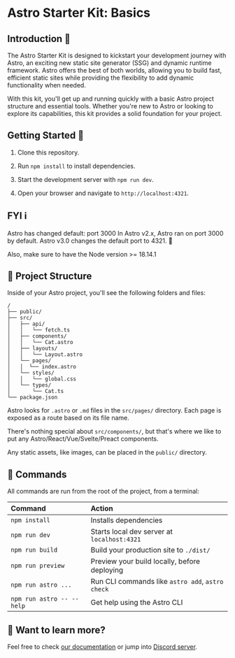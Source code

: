 # Astro Starter Kit: Basics

## Introduction 🚀
The Astro Starter Kit is designed to kickstart your development journey with Astro, an exciting new static site generator (SSG) and dynamic runtime framework. Astro offers the best of both worlds, allowing you to build fast, efficient static sites while providing the flexibility to add dynamic functionality when needed.

With this kit, you'll get up and running quickly with a basic Astro project structure and essential tools. Whether you're new to Astro or looking to explore its capabilities, this kit provides a solid foundation for your project.

## Getting Started 🏁

1. Clone this repository.

2. Run `npm install` to install dependencies.

3. Start the development server with `npm run dev`.

4. Open your browser and navigate to `http://localhost:4321`.

## FYI ℹ️

Astro has changed default: port 3000
In Astro v2.x, Astro ran on port 3000 by default.
Astro v3.0 changes the default port to 4321. 🚀

Also, make sure to have the Node version >= 18.14.1

## 🚀 Project Structure

Inside of your Astro project, you'll see the following folders and files:

```text
/
├── public/
├── src/
│   ├── api/
│   │   └── fetch.ts
│   ├── components/
│   │   └── Cat.astro
│   ├── layouts/
│   │   └── Layout.astro
│   └── pages/
│   │  └── index.astro
│   └── styles/
│   │   └── global.css
│   └── types/
│       └── Cat.ts
└── package.json
```

Astro looks for `.astro` or `.md` files in the `src/pages/` directory. Each page is exposed as a route based on its file name.

There's nothing special about `src/components/`, but that's where we like to put any Astro/React/Vue/Svelte/Preact components.

Any static assets, like images, can be placed in the `public/` directory.

## 🧞 Commands

All commands are run from the root of the project, from a terminal:

| Command                   | Action                                           |
| :------------------------ | :----------------------------------------------- |
| `npm install`             | Installs dependencies                            |
| `npm run dev`             | Starts local dev server at `localhost:4321`      |
| `npm run build`           | Build your production site to `./dist/`          |
| `npm run preview`         | Preview your build locally, before deploying     |
| `npm run astro ...`       | Run CLI commands like `astro add`, `astro check` |
| `npm run astro -- --help` | Get help using the Astro CLI                     |

## 👀 Want to learn more?

Feel free to check [our documentation](https://docs.astro.build) or jump into [Discord server](https://astro.build/chat).
